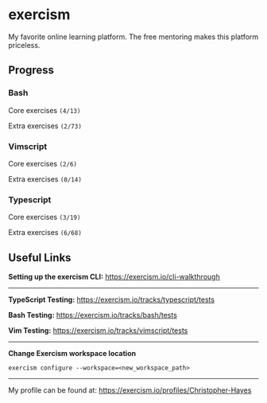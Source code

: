 # exercism

My favorite online learning platform. The free mentoring makes this platform priceless.


## Progress


### Bash
 
Core exercises `(4/13)`
 
Extra exercises `(2/73)`

 
### Vimscript

Core exercises `(2/6)`
 
Extra exercises `(0/14)`
 

### Typescript

Core exercises `(3/19)`
 
Extra exercises `(6/68)`

## Useful Links


**Setting up the exercism CLI:** https://exercism.io/cli-walkthrough

----


**TypeScript Testing:** https://exercism.io/tracks/typescript/tests

**Bash Testing:** https://exercism.io/tracks/bash/tests

**Vim Testing:** https://exercism.io/tracks/vimscript/tests


----

**Change Exercism workspace location**

    exercism configure --workspace=<new_workspace_path>

----

My profile can be found at: https://exercism.io/profiles/Christopher-Hayes
